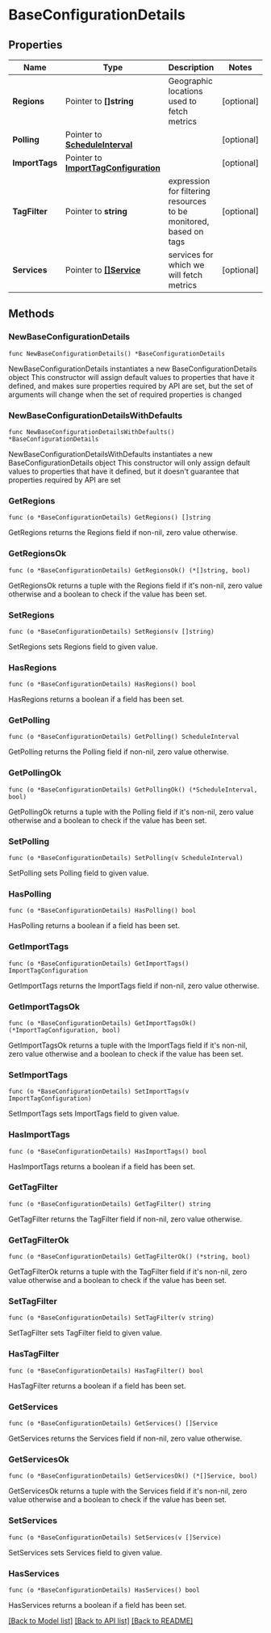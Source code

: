 # BaseConfigurationDetails

## Properties

Name | Type | Description | Notes
------------ | ------------- | ------------- | -------------
**Regions** | Pointer to **[]string** | Geographic locations used to fetch metrics | [optional] 
**Polling** | Pointer to [**ScheduleInterval**](ScheduleInterval.md) |  | [optional] 
**ImportTags** | Pointer to [**ImportTagConfiguration**](ImportTagConfiguration.md) |  | [optional] 
**TagFilter** | Pointer to **string** | expression for filtering resources to be monitored, based on tags | [optional] 
**Services** | Pointer to [**[]Service**](Service.md) | services for which we will fetch metrics | [optional] 

## Methods

### NewBaseConfigurationDetails

`func NewBaseConfigurationDetails() *BaseConfigurationDetails`

NewBaseConfigurationDetails instantiates a new BaseConfigurationDetails object
This constructor will assign default values to properties that have it defined,
and makes sure properties required by API are set, but the set of arguments
will change when the set of required properties is changed

### NewBaseConfigurationDetailsWithDefaults

`func NewBaseConfigurationDetailsWithDefaults() *BaseConfigurationDetails`

NewBaseConfigurationDetailsWithDefaults instantiates a new BaseConfigurationDetails object
This constructor will only assign default values to properties that have it defined,
but it doesn't guarantee that properties required by API are set

### GetRegions

`func (o *BaseConfigurationDetails) GetRegions() []string`

GetRegions returns the Regions field if non-nil, zero value otherwise.

### GetRegionsOk

`func (o *BaseConfigurationDetails) GetRegionsOk() (*[]string, bool)`

GetRegionsOk returns a tuple with the Regions field if it's non-nil, zero value otherwise
and a boolean to check if the value has been set.

### SetRegions

`func (o *BaseConfigurationDetails) SetRegions(v []string)`

SetRegions sets Regions field to given value.

### HasRegions

`func (o *BaseConfigurationDetails) HasRegions() bool`

HasRegions returns a boolean if a field has been set.

### GetPolling

`func (o *BaseConfigurationDetails) GetPolling() ScheduleInterval`

GetPolling returns the Polling field if non-nil, zero value otherwise.

### GetPollingOk

`func (o *BaseConfigurationDetails) GetPollingOk() (*ScheduleInterval, bool)`

GetPollingOk returns a tuple with the Polling field if it's non-nil, zero value otherwise
and a boolean to check if the value has been set.

### SetPolling

`func (o *BaseConfigurationDetails) SetPolling(v ScheduleInterval)`

SetPolling sets Polling field to given value.

### HasPolling

`func (o *BaseConfigurationDetails) HasPolling() bool`

HasPolling returns a boolean if a field has been set.

### GetImportTags

`func (o *BaseConfigurationDetails) GetImportTags() ImportTagConfiguration`

GetImportTags returns the ImportTags field if non-nil, zero value otherwise.

### GetImportTagsOk

`func (o *BaseConfigurationDetails) GetImportTagsOk() (*ImportTagConfiguration, bool)`

GetImportTagsOk returns a tuple with the ImportTags field if it's non-nil, zero value otherwise
and a boolean to check if the value has been set.

### SetImportTags

`func (o *BaseConfigurationDetails) SetImportTags(v ImportTagConfiguration)`

SetImportTags sets ImportTags field to given value.

### HasImportTags

`func (o *BaseConfigurationDetails) HasImportTags() bool`

HasImportTags returns a boolean if a field has been set.

### GetTagFilter

`func (o *BaseConfigurationDetails) GetTagFilter() string`

GetTagFilter returns the TagFilter field if non-nil, zero value otherwise.

### GetTagFilterOk

`func (o *BaseConfigurationDetails) GetTagFilterOk() (*string, bool)`

GetTagFilterOk returns a tuple with the TagFilter field if it's non-nil, zero value otherwise
and a boolean to check if the value has been set.

### SetTagFilter

`func (o *BaseConfigurationDetails) SetTagFilter(v string)`

SetTagFilter sets TagFilter field to given value.

### HasTagFilter

`func (o *BaseConfigurationDetails) HasTagFilter() bool`

HasTagFilter returns a boolean if a field has been set.

### GetServices

`func (o *BaseConfigurationDetails) GetServices() []Service`

GetServices returns the Services field if non-nil, zero value otherwise.

### GetServicesOk

`func (o *BaseConfigurationDetails) GetServicesOk() (*[]Service, bool)`

GetServicesOk returns a tuple with the Services field if it's non-nil, zero value otherwise
and a boolean to check if the value has been set.

### SetServices

`func (o *BaseConfigurationDetails) SetServices(v []Service)`

SetServices sets Services field to given value.

### HasServices

`func (o *BaseConfigurationDetails) HasServices() bool`

HasServices returns a boolean if a field has been set.


[[Back to Model list]](../README.md#documentation-for-models) [[Back to API list]](../README.md#documentation-for-api-endpoints) [[Back to README]](../README.md)


